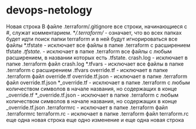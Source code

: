 # devops-netology
Новая строка
В файле .terraform/.gitignore все строки, начинающиеся с #, служат комментарием.
**/.terraform/* - означает, что во всех папках будет идти поиск папки terraform и в ней будут игнорироваться все файлы
*.tfstate - исключает все файлы в папке .terraform с расширением tfstate
*.tfstate.* - исключает в папке .terraform все файлы с любым расширением, в названии которых есть .tfstate.
crash.log - исключает в папке .terraform файл crash.log
*.tfvars - исключает все файлы в папке .terraform с расширением .tfvars
override.tf - исключает в папке .terraform файл override.tf
override.tf.json - исключает в папке .terraform файл override.tf.json
*_override.tf - исключает в папке .terraform с любым количеством символов в начале названия, но содержащих в конце _override.tf
*_override.tf.json - исключает в папке .terraform с любым количеством символов в начале названия, но содержащих в конце _override.tf.json
.terraformrc - исключает в папке .terraform файл .terraformrc
terraform.rc - исключает в папке .terraform файл terraform.rc
еще одна новая строка
еще одно изменение
и еще одна новая строка